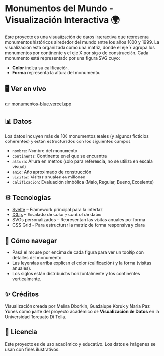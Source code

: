 # Monumentos del Mundo - Visualización Interactiva 🌍

Este proyecto es una visualización de datos interactiva que representa monumentos históricos alrededor del mundo entre los años 1000 y 1999. La visualización está organizada como una matriz, donde el eje Y agrupa los monumentos por continente y el eje X por siglo de construcción. Cada monumento está representado por una figura SVG cuyo:

- **Color** indica su calificación.
- **Forma** representa la altura del monumento.

## 🖥 Ver en vivo

👉 [monumentos-blue.vercel.app](https://monumentos-blue.vercel.app)

## 📊 Datos

Los datos incluyen más de 100 monumentos reales (y algunos ficticios coherentes) y están estructurados con los siguientes campos:

- `nombre`: Nombre del monumento
- `continente`: Continente en el que se encuentra
- `altura`: Altura en metros (solo para referencia, no se utiliza en escala visual)
- `anio`: Año aproximado de construcción
- `visitas`: Visitas anuales en millones
- `calificacion`: Evaluación simbólica (Malo, Regular, Bueno, Excelente)

## ⚙️ Tecnologías

- [Svelte](https://svelte.dev/) – Framework principal para la interfaz
- [D3.js](https://d3js.org/) – Escalado de color y control de datos
- SVGs personalizados – Representan las visitas anuales por forma
- CSS Grid – Para estructurar la matriz de forma responsiva y clara

## 🧭 Cómo navegar

- Pasá el mouse por encima de cada figura para ver un tooltip con detalles del monumento.
- Las leyendas arriba explican el color (calificación) y la forma (visitas anuales).
- Los siglos están distribuidos horizontalmente y los continentes verticalmente.

## ✨ Créditos

Visualización creada por Melina Dborkin, Guadalupe Koruk y Maria Paz Yunes como parte del proyecto académico de **Visualización de Datos** en la Universidad Torcuato Di Tella.

## 📝 Licencia

Este proyecto es de uso académico y educativo. Los datos e imágenes se usan con fines ilustrativos.
